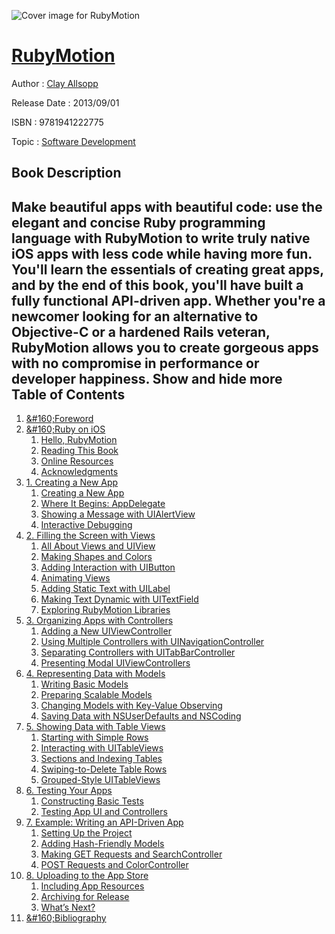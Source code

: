 ![Cover image for RubyMotion](https://imgdetail.ebookreading.net/cover/cover/software_development/EB9781941222775.jpg)

[RubyMotion](https://ebookreading.net/view/book/RubyMotion-EB9781941222775_1.html "RubyMotion")
====================================================================================================================

Author : [Clay Allsopp](https://ebookreading.net/search/author/Clay+Allsopp)

Release Date : 2013/09/01

ISBN : 9781941222775

Topic : [Software Development](https://ebookreading.net/search/category/software-development)

Book Description
-----------------

 Make beautiful apps with beautiful code: use the elegant and concise Ruby programming language with RubyMotion to write truly native iOS apps with less code while having more fun. You'll learn the essentials of creating great apps, and by the end of this book, you'll have built a fully functional API-driven app. Whether you're a newcomer looking for an alternative to Objective-C or a hardened Rails veteran, RubyMotion allows you to create gorgeous apps with no compromise in performance or developer happiness.
        Show and hide more                
Table of Contents
-----------------

1. [&amp;#160;Foreword](https://ebookreading.net/view/book/RubyMotion-EB9781941222775_6.html#chp.forward)
1. [&amp;#160;Ruby on iOS](https://ebookreading.net/view/book/RubyMotion-EB9781941222775_7.html#chp.introduction)
    1. [Hello, RubyMotion](https://ebookreading.net/view/book/RubyMotion-EB9781941222775_8.html#sec.intro.rubymotio)
    1. [Reading This Book](https://ebookreading.net/view/book/RubyMotion-EB9781941222775_9.html#sec.intro.this.book)
    1. [Online Resources](https://ebookreading.net/view/book/RubyMotion-EB9781941222775_10.html#sec.intro.online)
    1. [Acknowledgments](https://ebookreading.net/view/book/RubyMotion-EB9781941222775_11.html#sec.intro.acknowled)
1. [1. Creating a New App](https://ebookreading.net/view/book/RubyMotion-EB9781941222775_12.html#chp.creating.a.new.)
    1. [Creating a New App](https://ebookreading.net/view/book/RubyMotion-EB9781941222775_13.html#sec.your.first.app)
    1. [Where It Begins: AppDelegate](https://ebookreading.net/view/book/RubyMotion-EB9781941222775_14.html#sec.app.delegate)
    1. [Showing a Message with UIAlertView](https://ebookreading.net/view/book/RubyMotion-EB9781941222775_15.html#sec.uialertview)
    1. [Interactive Debugging](https://ebookreading.net/view/book/RubyMotion-EB9781941222775_16.html#sec.repl)
1. [2. Filling the Screen with Views](https://ebookreading.net/view/book/RubyMotion-EB9781941222775_17.html#chp.views)
    1. [All About Views and UIView](https://ebookreading.net/view/book/RubyMotion-EB9781941222775_18.html#sec.uiview)
    1. [Making Shapes and Colors](https://ebookreading.net/view/book/RubyMotion-EB9781941222775_19.html#sec.making.shapes.w)
    1. [Adding Interaction with  UIButton](https://ebookreading.net/view/book/RubyMotion-EB9781941222775_20.html#sec.adding.interact)
    1. [Animating Views](https://ebookreading.net/view/book/RubyMotion-EB9781941222775_21.html#sec.view.animations)
    1. [Adding Static Text with UILabel](https://ebookreading.net/view/book/RubyMotion-EB9781941222775_22.html#sec.uilabel)
    1. [Making Text Dynamic with UITextField](https://ebookreading.net/view/book/RubyMotion-EB9781941222775_23.html#sec.uitextfield)
    1. [Exploring RubyMotion Libraries](https://ebookreading.net/view/book/RubyMotion-EB9781941222775_24.html#sec.other.libraries)
1. [3. Organizing Apps with Controllers](https://ebookreading.net/view/book/RubyMotion-EB9781941222775_25.html#chp.controllers)
    1. [Adding a New UIViewController](https://ebookreading.net/view/book/RubyMotion-EB9781941222775_26.html#sec.uiviewcontrolle)
    1. [Using Multiple Controllers with  UINavigationController](https://ebookreading.net/view/book/RubyMotion-EB9781941222775_27.html#sec.uinavigationcon)
    1. [Separating Controllers with UITabBarController](https://ebookreading.net/view/book/RubyMotion-EB9781941222775_28.html#sec.uitabbarcontrol)
    1. [Presenting Modal UIViewControllers](https://ebookreading.net/view/book/RubyMotion-EB9781941222775_29.html#sec.modal.viewcontr)
1. [4. Representing Data with Models](https://ebookreading.net/view/book/RubyMotion-EB9781941222775_30.html#chp.models)
    1. [Writing Basic Models](https://ebookreading.net/view/book/RubyMotion-EB9781941222775_31.html#sec.basic.models)
    1. [Preparing Scalable Models](https://ebookreading.net/view/book/RubyMotion-EB9781941222775_32.html#sec.scalable.models)
    1. [Changing Models with Key-Value Observing](https://ebookreading.net/view/book/RubyMotion-EB9781941222775_33.html#sec.models.kvo)
    1. [Saving Data with NSUserDefaults and NSCoding](https://ebookreading.net/view/book/RubyMotion-EB9781941222775_34.html#sec.models.nsuserde)
1. [5.  Showing Data with Table Views](https://ebookreading.net/view/book/RubyMotion-EB9781941222775_35.html#chp.tables)
    1. [Starting with Simple Rows](https://ebookreading.net/view/book/RubyMotion-EB9781941222775_36.html#sec.basic.uitablevi)
    1. [Interacting with UITableViews](https://ebookreading.net/view/book/RubyMotion-EB9781941222775_37.html#sec.interacting.uit)
    1. [Sections and Indexing Tables](https://ebookreading.net/view/book/RubyMotion-EB9781941222775_38.html#sec.uitableview.sec)
    1. [Swiping-to-Delete Table Rows](https://ebookreading.net/view/book/RubyMotion-EB9781941222775_39.html#sec.uitableview.swi)
    1. [Grouped-Style UITableViews](https://ebookreading.net/view/book/RubyMotion-EB9781941222775_40.html#sec.uitableview.gro)
1. [6. Testing Your Apps](https://ebookreading.net/view/book/RubyMotion-EB9781941222775_41.html#chp.testing)
    1. [Constructing Basic Tests](https://ebookreading.net/view/book/RubyMotion-EB9781941222775_42.html#sec.basic.tests)
    1. [Testing App UI and Controllers](https://ebookreading.net/view/book/RubyMotion-EB9781941222775_43.html#sec.ui.tests)
1. [7. Example: Writing an API-Driven App](https://ebookreading.net/view/book/RubyMotion-EB9781941222775_44.html#chp.api.app)
    1. [Setting Up the Project](https://ebookreading.net/view/book/RubyMotion-EB9781941222775_45.html#sec.example.setup)
    1. [Adding Hash-Friendly Models](https://ebookreading.net/view/book/RubyMotion-EB9781941222775_46.html#sec.example.models)
    1. [Making GET Requests and SearchController](https://ebookreading.net/view/book/RubyMotion-EB9781941222775_47.html#sec.example.searchc)
    1. [POST Requests and ColorController](https://ebookreading.net/view/book/RubyMotion-EB9781941222775_48.html#sec.example.colorco)
1. [8. Uploading to the App Store](https://ebookreading.net/view/book/RubyMotion-EB9781941222775_49.html#chp.uploading)
    1. [Including App Resources](https://ebookreading.net/view/book/RubyMotion-EB9781941222775_50.html#sec.resources)
    1. [Archiving for Release](https://ebookreading.net/view/book/RubyMotion-EB9781941222775_51.html#sec.archiving)
    1. [What’s Next?](https://ebookreading.net/view/book/RubyMotion-EB9781941222775_52.html#sec.what.next)
1. [&amp;#160;Bibliography](https://ebookreading.net/view/book/RubyMotion-EB9781941222775_53.html#d24e9647)
